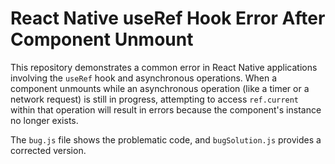 # React Native useRef Hook Error After Component Unmount

This repository demonstrates a common error in React Native applications involving the `useRef` hook and asynchronous operations.  When a component unmounts while an asynchronous operation (like a timer or a network request) is still in progress, attempting to access `ref.current` within that operation will result in errors because the component's instance no longer exists.

The `bug.js` file shows the problematic code, and `bugSolution.js` provides a corrected version.